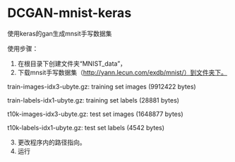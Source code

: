 # DCGAN-mnist-keras
使用keras的gan生成mnsit手写数据集


使用步骤：
1. 在根目录下创建文件夹“MNIST_data”，
2. 下载mnsit手写数据集（http://yann.lecun.com/exdb/mnist/）到文件夹下。

  train-images-idx3-ubyte.gz:  training set images (9912422 bytes) 
  
  train-labels-idx1-ubyte.gz:  training set labels (28881 bytes) 
  
  t10k-images-idx3-ubyte.gz:   test set images (1648877 bytes) 
  
  t10k-labels-idx1-ubyte.gz:   test set labels (4542 bytes)
  
3. 更改程序内的路径指向。
4. 运行
